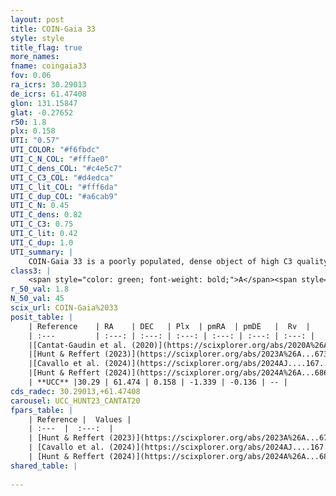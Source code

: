 ```yaml
---
layout: post
title: COIN-Gaia 33
style: style
title_flag: true
more_names: 
fname: coingaia33
fov: 0.06
ra_icrs: 30.29013
de_icrs: 61.47408
glon: 131.15847
glat: -0.27652
r50: 1.8
plx: 0.158
UTI: "0.57"
UTI_COLOR: "#f6fbdc"
UTI_C_N_COL: "#fffae0"
UTI_C_dens_COL: "#c4e5c7"
UTI_C_C3_COL: "#d4edca"
UTI_C_lit_COL: "#fff6da"
UTI_C_dup_COL: "#a6cab9"
UTI_C_N: 0.45
UTI_C_dens: 0.82
UTI_C_C3: 0.75
UTI_C_lit: 0.42
UTI_C_dup: 1.0
UTI_summary: |
    COIN-Gaia 33 is a poorly populated, dense object of high C3 quality. It is poorly studied in the literature.
class3: |
    <span style="color: green; font-weight: bold;">A</span><span style="color: #FFC300; font-weight: bold;">B</span>
r_50_val: 1.8
N_50_val: 45
scix_url: COIN-Gaia%2033
posit_table: |
    | Reference    | RA    | DEC   | Plx  | pmRA  | pmDE   |  Rv  |
    | :---         | :---: | :---: | :---: | :---: | :---: | :---: |
    |[Cantat-Gaudin et al. (2020)](https://scixplorer.org/abs/2020A%26A...640A...1C) | 30.276 | 61.475 | 0.123 | -1.307 | -0.071 | -- |
    |[Hunt & Reffert (2023)](https://scixplorer.org/abs/2023A%26A...673A.114H) | 30.302 | 61.477 | 0.176 | -1.339 | -0.13 | -- |
    |[Cavallo et al. (2024)](https://scixplorer.org/abs/2024AJ....167...12C) | 30.33 | 61.48 | 0.174 | -- | -- | -- |
    |[Hunt & Reffert (2024)](https://scixplorer.org/abs/2024A%26A...686A..42H) | 30.302 | 61.477 | 0.176 | -1.339 | -0.13 | -- |
    | **UCC** |30.29 | 61.474 | 0.158 | -1.339 | -0.136 | -- | 
cds_radec: 30.29013,+61.47408
carousel: UCC_HUNT23_CANTAT20
fpars_table: |
    | Reference |  Values |
    | :---  |  :---:  |
    | [Hunt & Reffert (2023)](https://scixplorer.org/abs/2023A%26A...673A.114H) | `AV50=3.205, diffAV50=1.507, MOD50=13.578, logAge50=7.786` |
    | [Cavallo et al. (2024)](https://scixplorer.org/abs/2024AJ....167...12C) | `AV50=3.0, dMod50=12.73, logAge50=8.2, [Fe/H]50=0.16` |
    | [Hunt & Reffert (2024)](https://scixplorer.org/abs/2024A%26A...686A..42H) | `MassJ=711.463` |
shared_table: |
    
---
```

